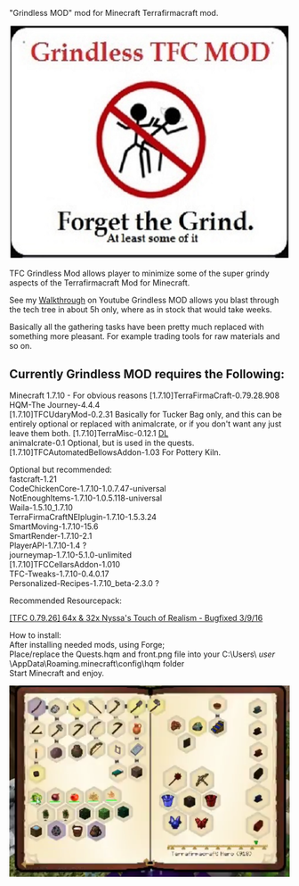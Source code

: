 
"Grindless MOD" mod for Minecraft Terrafirmacraft mod.
 
![](https://github.com/Zerg-152/TFC-Grindless-MOD/blob/master/ysyne2eq.jpg?raw=true)

TFC Grindless Mod allows player to minimize some of the super grindy aspects of the Terrafirmacraft Mod for Minecraft.

See my [Walkthrough](https://www.youtube.com/watch?v=MouN5jveUGw) on Youtube Grindless MOD allows you blast through the tech tree in about 5h only, where as in stock that would take weeks.

Basically all the gathering tasks have been pretty much replaced with something more pleasant. For example trading tools for raw materials and so on.

## Currently Grindless MOD requires the Following:  

Minecraft 1.7.10 - For obvious reasons
[1.7.10]TerraFirmaCraft-0.79.28.908   
HQM-The Journey-4.4.4  
[1.7.10]TFCUdaryMod-0.2.31  Basically for Tucker Bag only, and this can be entirely optional or replaced with animalcrate, or if you don't want any just leave them both.
[1.7.10]TerraMisc-0.12.1  [DL](https://www.dropbox.com/s/llnullonav6kz8o/%5B1.7.10%5DTerraMisc-0.12.1.jar?dl=0)   
animalcrate-0.1  Optional, but is used in the quests.  
[1.7.10]TFCAutomatedBellowsAddon-1.03  For Pottery Kiln.  

Optional but recommended:  
fastcraft-1.21  
CodeChickenCore-1.7.10-1.0.7.47-universal  
NotEnoughItems-1.7.10-1.0.5.118-universal  
Waila-1.5.10_1.7.10  
TerraFirmaCraftNEIplugin-1.7.10-1.5.3.24  
SmartMoving-1.7.10-15.6  
SmartRender-1.7.10-2.1  
PlayerAPI-1.7.10-1.4 ?  
journeymap-1.7.10-5.1.0-unlimited  
[1.7.10]TFCCellarsAddon-1.010  
TFC-Tweaks-1.7.10-0.4.0.17  
Personalized-Recipes-1.7.10_beta-2.3.0 ?  

Recommended Resourcepack:

[[TFC 0.79.26] 64x & 32x Nyssa's Touch of Realism - Bugfixed 3/9/16 ](http://terrafirmacraft.com/f/topic/6252-tfc-07926-64x-32x-nyssas-touch-of-realism-bugfixed-3916/)


How to install:  
After installing needed mods, using Forge;  
Place/replace the Quests.hqm  and front.png file into your C:\Users\ *user* \AppData\Roaming\.minecraft\config\hqm folder  
Start Minecraft and enjoy.



![asd](https://github.com/Zerg-152/TFC-Grindless-MOD/blob/master/Book.png?raw=true)


